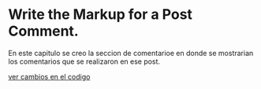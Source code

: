 
# Write the Markup for a Post Comment.

En este capitulo se creo la seccion de comentarioe en donde se mostrarian los comentarios que se realizaron en ese post.

[ver cambios en el codigo]()